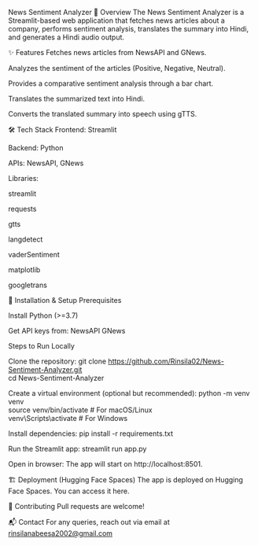 News Sentiment Analyzer
📌 Overview
The News Sentiment Analyzer is a Streamlit-based web application that fetches news articles about a company, performs sentiment analysis, translates the summary into Hindi, and generates a Hindi audio output.

✨ Features
Fetches news articles from NewsAPI and GNews.

Analyzes the sentiment of the articles (Positive, Negative, Neutral).

Provides a comparative sentiment analysis through a bar chart.

Translates the summarized text into Hindi.

Converts the translated summary into speech using gTTS.

🛠️ Tech Stack
Frontend: Streamlit

Backend: Python

APIs: NewsAPI, GNews

Libraries:

streamlit

requests

gtts

langdetect

vaderSentiment

matplotlib

googletrans

🚀 Installation & Setup
Prerequisites

Install Python (>=3.7)

Get API keys from:
NewsAPI
GNews

Steps to Run Locally

Clone the repository:
git clone https://github.com/Rinsila02/News-Sentiment-Analyzer.git  
cd News-Sentiment-Analyzer  

Create a virtual environment (optional but recommended):
python -m venv venv  
source venv/bin/activate  # For macOS/Linux  
venv\Scripts\activate  # For Windows

Install dependencies:
pip install -r requirements.txt  

Run the Streamlit app:
streamlit run app.py  

Open in browser: The app will start on http://localhost:8501.

🏗️ Deployment (Hugging Face Spaces)
The app is deployed on Hugging Face Spaces. You can access it here.

🤝 Contributing
Pull requests are welcome!

📬 Contact
For any queries, reach out via email at rinsilanabeesa2002@gmail.com
